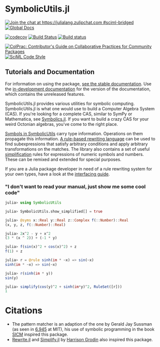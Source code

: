 # SymbolicUtils.jl 
 
[![Join the chat at https://julialang.zulipchat.com #sciml-bridged](https://img.shields.io/static/v1?label=Zulip&message=chat&color=9558b2&labelColor=389826)](https://julialang.zulipchat.com/#narrow/stream/279055-sciml-bridged)
[![Global Docs](https://img.shields.io/badge/docs-SciML-blue.svg)](https://docs.sciml.ai/SymbolicUtils/stable/)

[![codecov](https://codecov.io/gh/JuliaSymbolics/SymbolicUtils.jl/branch/master/graph/badge.svg)](https://app.codecov.io/gh/JuliaSymbolics/SymbolicUtils.jl)
[![Build Status](https://github.com/JuliaSymbolics/SymbolicUtils.jl/workflows/CI/badge.svg)](https://github.com/JuliaSymbolics/SymbolicUtils.jl/actions?query=workflow%3ACI)
[![Build status](https://badge.buildkite.com/3db222e469784b365e4b45f2b0155d252cf0ae70fef708bfa1.svg?branch=master)](https://buildkite.com/julialang/symbolicutils-dot-jl)

[![ColPrac: Contributor's Guide on Collaborative Practices for Community Packages](https://img.shields.io/badge/ColPrac-Contributor%27s%20Guide-blueviolet)](https://github.com/SciML/ColPrac)
[![SciML Code Style](https://img.shields.io/static/v1?label=code%20style&message=SciML&color=9558b2&labelColor=389826)](https://github.com/SciML/SciMLStyle)


## Tutorials and Documentation

For information on using the package,
[see the stable documentation](https://docs.sciml.ai/SymbolicUtils/stable/). Use the
[in-development documentation](https://docs.sciml.ai/SymbolicUtils/dev/) for the version of
the documentation, which contains the unreleased features.

SymbolicUtils.jl provides various utilities for symbolic computing. SymbolicUtils.jl is what one would use to build
a Computer Algebra System (CAS). If you're looking for a complete CAS, similar to SymPy or Mathematica, see
[Symbolics.jl](https://github.com/JuliaSymbolics/Symbolics.jl). If you want to build a crazy CAS for your weird
Octonian algebras, you've come to the right place.

[Symbols in SymbolicUtils](https://docs.sciml.ai/SymbolicUtils/stable/#Creating-symbolic-expressions) carry type information. Operations on them propagate this information. [A rule-based rewriting language](https://docs.sciml.ai/SymbolicUtils/stable/manual/rewrite/) can be used to find subexpressions that satisfy arbitrary conditions and apply arbitrary transformations on the matches. The library also contains a set of useful [simplification](https://docs.sciml.ai/SymbolicUtils/stable/#Simplification) rules for expressions of numeric symbols and numbers. These can be remixed and extended for special purposes.

If you are a Julia package developer in need of a rule rewriting system for your own types, have a look at the [interfacing guide](https://docs.sciml.ai/SymbolicUtils/stable/manual/interface/#Interfacing-with-SymbolicUtils.jl).


### "I don't want to read your manual, just show me some cool code"
```julia
julia> using SymbolicUtils

julia> SymbolicUtils.show_simplified[] = true

julia> @syms x::Real y::Real z::Complex f(::Number)::Real
(x, y, z, f(::Number)::Real)

julia> 2x^2 - y + x^2
(3 * (x ^ 2)) + (-1 * y)

julia> f(sin(x)^2 + cos(x)^2) + z
f(1) + z

julia> r = @rule sinh(im * ~x) => sin(~x)
sinh(im * ~x) => sin(~x)

julia> r(sinh(im * y))
sin(y)

julia> simplify(cos(y)^2 + sinh(im*y)^2, RuleSet([r]))
1
```

# Citations

- The pattern matcher is an adaption of the one by Gerald Jay Sussman (as seen in [6.945](https://groups.csail.mit.edu/mac/users/gjs/6.945/) at MIT), his use of symbolic programming in the book [SICM](https://groups.csail.mit.edu/mac/users/gjs/6946/sicm-html/book.html) inspired this package.
- [Rewrite.jl](https://github.com/HarrisonGrodin/Rewrite.jl) and [Simplify.jl](https://github.com/HarrisonGrodin/Simplify.jl) by [Harrison Grodin](https://github.com/HarrisonGrodin) also inspired this package.

